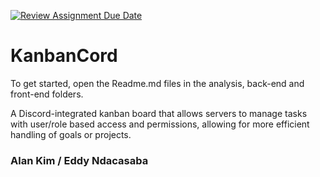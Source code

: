[![Review Assignment Due Date](https://classroom.github.com/assets/deadline-readme-button-22041afd0340ce965d47ae6ef1cefeee28c7c493a6346c4f15d667ab976d596c.svg)](https://classroom.github.com/a/twPj_hbU)

# KanbanCord

To get started, open the Readme.md files in the analysis, back-end and front-end folders.

A Discord-integrated kanban board that allows servers to manage tasks with user/role based access and permissions, allowing for more efficient handling of goals or projects.

### Alan Kim / Eddy Ndacasaba
